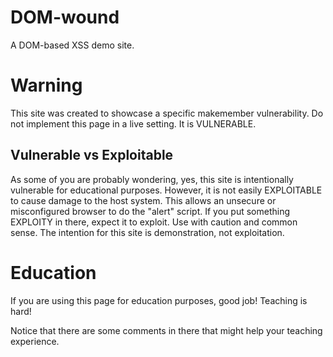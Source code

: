 # DOM-wound
A DOM-based XSS demo site.

# Warning
This site was created to showcase a specific makemember vulnerability. Do not implement this page in a live setting. It is VULNERABLE.

## Vulnerable vs Exploitable 
As some of you are probably wondering, yes, this site is intentionally vulnerable for educational purposes. However, it is not easily EXPLOITABLE to cause damage to the host system. This allows an unsecure or misconfigured browser to do the "alert" script. If you put something EXPLOITY in there, expect it to exploit. Use with caution and common sense. The intention for this site is demonstration, not exploitation. 

# Education
If you are using this page for education purposes, good job! Teaching is hard! 

Notice that there are some comments in there that might help your teaching experience.
